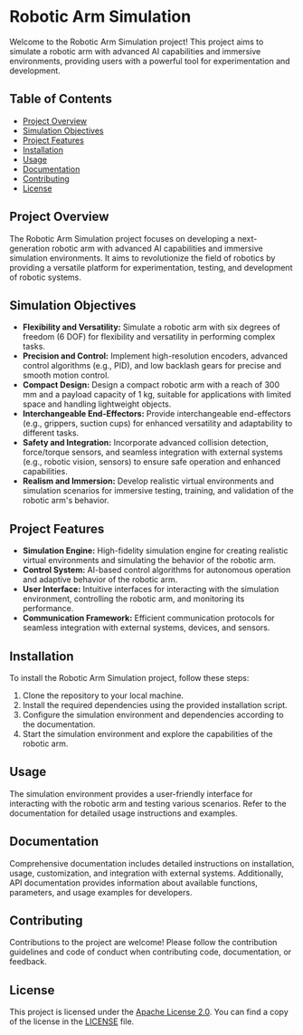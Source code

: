 # Robotic Arm Simulation

Welcome to the Robotic Arm Simulation project! This project aims to simulate a robotic arm with advanced AI capabilities and immersive environments, providing users with a powerful tool for experimentation and development.

## Table of Contents

- [Project Overview](#project-overview)
- [Simulation Objectives](#simulation-objectives)
- [Project Features](#project-features)
- [Installation](#installation)
- [Usage](#usage)
- [Documentation](#documentation)
- [Contributing](#contributing)
- [License](#license)

## Project Overview

The Robotic Arm Simulation project focuses on developing a next-generation robotic arm with advanced AI capabilities and immersive simulation environments. It aims to revolutionize the field of robotics by providing a versatile platform for experimentation, testing, and development of robotic systems.

## Simulation Objectives

- **Flexibility and Versatility:** Simulate a robotic arm with six degrees of freedom (6 DOF) for flexibility and versatility in performing complex tasks.
- **Precision and Control:** Implement high-resolution encoders, advanced control algorithms (e.g., PID), and low backlash gears for precise and smooth motion control.
- **Compact Design:** Design a compact robotic arm with a reach of 300 mm and a payload capacity of 1 kg, suitable for applications with limited space and handling lightweight objects.
- **Interchangeable End-Effectors:** Provide interchangeable end-effectors (e.g., grippers, suction cups) for enhanced versatility and adaptability to different tasks.
- **Safety and Integration:** Incorporate advanced collision detection, force/torque sensors, and seamless integration with external systems (e.g., robotic vision, sensors) to ensure safe operation and enhanced capabilities.
- **Realism and Immersion:** Develop realistic virtual environments and simulation scenarios for immersive testing, training, and validation of the robotic arm's behavior.

## Project Features

- **Simulation Engine:** High-fidelity simulation engine for creating realistic virtual environments and simulating the behavior of the robotic arm.
- **Control System:** AI-based control algorithms for autonomous operation and adaptive behavior of the robotic arm.
- **User Interface:** Intuitive interfaces for interacting with the simulation environment, controlling the robotic arm, and monitoring its performance.
- **Communication Framework:** Efficient communication protocols for seamless integration with external systems, devices, and sensors.

## Installation

To install the Robotic Arm Simulation project, follow these steps:
1. Clone the repository to your local machine.
2. Install the required dependencies using the provided installation script.
3. Configure the simulation environment and dependencies according to the documentation.
4. Start the simulation environment and explore the capabilities of the robotic arm.

## Usage

The simulation environment provides a user-friendly interface for interacting with the robotic arm and testing various scenarios. Refer to the documentation for detailed usage instructions and examples.

## Documentation

Comprehensive documentation includes detailed instructions on installation, usage, customization, and integration with external systems. Additionally, API documentation provides information about available functions, parameters, and usage examples for developers.

## Contributing

Contributions to the project are welcome! Please follow the contribution guidelines and code of conduct when contributing code, documentation, or feedback.

## License

This project is licensed under the [Apache License 2.0](LICENSE). You can find a copy of the license in the [LICENSE](LICENSE) file.
